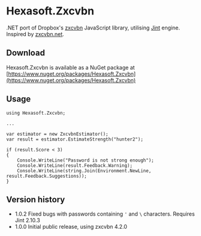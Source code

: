 Hexasoft.Zxcvbn
===============

.NET port of Dropbox's [zxcvbn](https://github.com/dropbox/zxcvbn) JavaScript library, utilising [Jint](https://github.com/sebastienros/jint) engine. Inspired by [zxcvbn.net](https://github.com/darcythomas/zxcvbn.net).


Download
--------
Hexasoft.Zxcvbn is available as a NuGet package at [https://www.nuget.org/packages/Hexasoft.Zxcvbn](https://www.nuget.org/packages/Hexasoft.Zxcvbn)


Usage
-----
    using Hexasoft.Zxcvbn;
    
    ...
    
    var estimator = new ZxcvbnEstimator();
    var result = estimator.EstimateStrength("hunter2");
    
    if (result.Score < 3)
    {
        Console.WriteLine("Password is not strong enough");
        Console.WriteLine(result.Feedback.Warning);
        Console.WriteLine(string.Join(Environment.NewLine, result.Feedback.Suggestions));
    }



Version history
---------------

- 1.0.2 Fixed bugs with passwords containing `'` and `\` characters. Requires Jint 2.10.3
- 1.0.0 Initial public release, using zxcvbn 4.2.0
